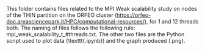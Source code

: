 This folder contains files related to the MPI Weak scalability study on nodes of the THIN partition on the ORFEO cluster (https://orfeo-doc.areasciencepark.it/HPC/computational-resources/), for 1 and 12 threads both. The naming of files follows the following rule: mpi_weak_scalability_t_#threads.txt. The other two files are the Python script used to plot data (\texttt{.ipynb}) and the graph produced (.png).
